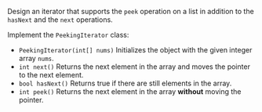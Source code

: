 Design an iterator that supports the `peek` operation on a list in addition to the `hasNext` and the `next` operations.

Implement the `PeekingIterator` class:

- `PeekingIterator(int[] nums)` Initializes the object with the given integer array `nums`.
- `int next()` Returns the next element in the array and moves the pointer to the next element.
- `bool hasNext()` Returns true if there are still elements in the array.
- `int peek()` Returns the next element in the array **without** moving the pointer.